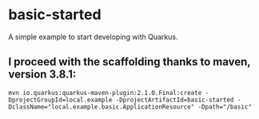 # basic-started

A simple example to start developing with Quarkus.

## I proceed with the scaffolding thanks to maven, version 3.8.1:
```
mvn io.quarkus:quarkus-maven-plugin:2.1.0.Final:create -DprojectGroupId=local.example -DprojectArtifactId=basic-started -DclassName="local.example.basic.ApplicationResource" -Dpath="/basic"
```
